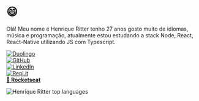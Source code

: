 # :smile:
Olá! Meu nome é Henrique Ritter tenho 27 anos gosto muito de idiomas, música e programação, atualmente estou estudando a stack Node, React, React-Native utilizando JS com Typescript.

<a href="https://www.duolingo.com/profile/hrqritter"><img alt="Duolingo" src="https://img.shields.io/badge/Duolingo-%234DC730.svg?&style=for-the-badge&logo=Duolingo&logoColor=white"/></a> <br>
<a href="https://github.com/henriqueritter/"><img alt="GitHub" src="https://img.shields.io/badge/github-%23121011.svg?&style=for-the-badge&logo=github&logoColor=white"/> </a> <br>
<a href="https://www.linkedin.com/in/henrique-ritter/"> <img alt="LinkedIn" src="https://img.shields.io/badge/linkedin-%230077B5.svg?&style=for-the-badge&logo=linkedin&logoColor=white"/> </a> <br>
<a href="https://replit.com/@HenriqueRitter"> <img alt="Repl.it" src="https://img.shields.io/badge/Repl.it-%230D101E.svg?&style=for-the-badge&logo=Repl.it&logoColor=white"/> </a> <br>
<a href="https://app.rocketseat.com.br/me/henrique-ritter"> <b>:rocket: Rocketseat</b> </a> <br>



![Henrique Ritter top languages](https://github-readme-stats.vercel.app/api/top-langs/?username=henriqueritter&show_icons=true&theme=tokyonight&layout=compact&langs_count=15&hide=ruby,starlark,hack,objective-c)

<!-- How to pin more Repos on Home
![Henrique Ritter top languages](https://github-readme-stats.vercel.app/api/pin/?username=henriqueritter&repo=Rocketseat-GoBarber)
-->
